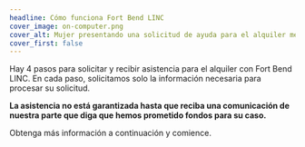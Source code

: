 ```yaml
---
headline: Cómo funciona Fort Bend LINC
cover_image: on-computer.png
cover_alt: Mujer presentando una solicitud de ayuda para el alquiler mediante una computadora portátil
cover_first: false
---
```


Hay 4 pasos para solicitar y recibir asistencia para el alquiler con Fort Bend LINC. En cada paso, solicitamos solo la información necesaria para procesar su solicitud.

**La asistencia no está garantizada hasta que reciba una comunicación de nuestra parte que diga que hemos prometido fondos para su caso.**

Obtenga más información a continuación y comience.